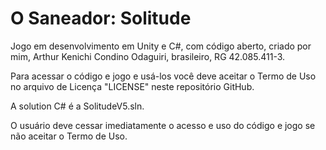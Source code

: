 # O Saneador: Solitude
Jogo em desenvolvimento em Unity e C#, com código aberto, criado por mim, Arthur Kenichi Condino Odaguiri, brasileiro, RG 42.085.411-3.

Para acessar o código e jogo e usá-los você deve aceitar o Termo de Uso no arquivo de Licença "LICENSE" neste repositório GitHub.

A solution C# é a SolitudeV5.sln.
 
O usuário deve cessar imediatamente o acesso e uso do código e jogo se não aceitar o Termo de Uso.
